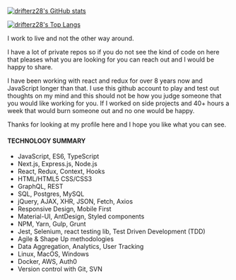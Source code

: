 [![drifterz28's GitHub stats](https://github-readme-stats.vercel.app/api?username=drifterz28&count_private=true&show_icons=true&theme=radical)](https://github.com/drifterz28/github-readme-stats)

[![drifterz28's Top Langs](https://github-readme-stats.vercel.app/api/top-langs/?username=drifterz28&langs_count=5&theme=vue&layout=compact)](https://github.com/drifterz28/github-readme-stats)
 
I work to live and not the other way around.

I have a lot of private repos so if you do not see the kind of code on here that pleases what you are looking for you can reach out and I would be happy to share. 

I have been working with react and redux for over 8 years now and JavaScript longer than that. I use this github account to play and test out thoughts on my mind and this should not be how you judge someone that you would like working for you. If I worked on side projects and 40+ hours a week that would burn someone out and no one would be happy. 

Thanks for looking at my profile here and I hope you like what you can see.

#### TECHNOLOGY SUMMARY
+ JavaScript, ES6, TypeScript
+ Next.js, Express.js, Node.js
+ React, Redux, Context, Hooks
+ HTML/HTML5 CSS/CSS3
+ GraphQL, REST
+ SQL, Postgres, MySQL
+ jQuery, AJAX, XHR, JSON, Fetch, Axios
+ Responsive Design, Mobile First
+ Material-UI, AntDesign, Styled components
+ NPM, Yarn, Gulp, Grunt
+ Jest, Selenium, react testing lib, Test Driven Development (TDD)
+ Agile & Shape Up methodologies
+ Data Aggregation, Analytics, User Tracking
+ Linux, MacOS, Windows
+ Docker, AWS, Auth0
+ Version control with Git, SVN
